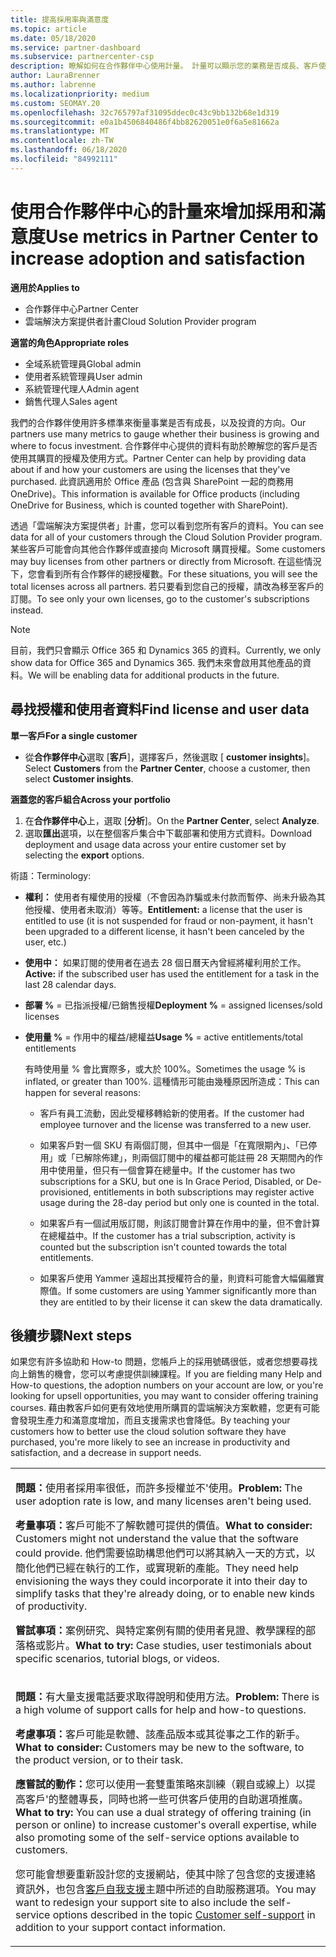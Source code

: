 ```yaml
---
title: 提高採用率與滿意度
ms.topic: article
ms.date: 05/18/2020
ms.service: partner-dashboard
ms.subservice: partnercenter-csp
description: 瞭解如何在合作夥伴中心使用計量。 計量可以顯示您的業務是否成長、客戶使用其授權的方式，以及要將投資放在何處。
author: LauraBrenner
ms.author: labrenne
ms.localizationpriority: medium
ms.custom: SEOMAY.20
ms.openlocfilehash: 32c765797af31095ddec0c43c9bb132b68e1d319
ms.sourcegitcommit: e0a1b4506840486f4bb82620051e0f6a5e81662a
ms.translationtype: MT
ms.contentlocale: zh-TW
ms.lasthandoff: 06/18/2020
ms.locfileid: "84992111"
---
```

# <a name="use-metrics-in-partner-center-to-increase-adoption-and-satisfaction"></a><span data-ttu-id="1adcd-104">使用合作夥伴中心的計量來增加採用和滿意度</span><span class="sxs-lookup"><span data-stu-id="1adcd-104">Use metrics in Partner Center to increase adoption and satisfaction</span></span>

<span data-ttu-id="1adcd-105">**適用於**</span><span class="sxs-lookup"><span data-stu-id="1adcd-105">**Applies to**</span></span>

- <span data-ttu-id="1adcd-106">合作夥伴中心</span><span class="sxs-lookup"><span data-stu-id="1adcd-106">Partner Center</span></span>
- <span data-ttu-id="1adcd-107">雲端解決方案提供者計畫</span><span class="sxs-lookup"><span data-stu-id="1adcd-107">Cloud Solution Provider program</span></span>

<span data-ttu-id="1adcd-108">**適當的角色**</span><span class="sxs-lookup"><span data-stu-id="1adcd-108">**Appropriate roles**</span></span>

- <span data-ttu-id="1adcd-109">全域系統管理員</span><span class="sxs-lookup"><span data-stu-id="1adcd-109">Global admin</span></span>
- <span data-ttu-id="1adcd-110">使用者系統管理員</span><span class="sxs-lookup"><span data-stu-id="1adcd-110">User admin</span></span>
- <span data-ttu-id="1adcd-111">系統管理代理人</span><span class="sxs-lookup"><span data-stu-id="1adcd-111">Admin agent</span></span>
- <span data-ttu-id="1adcd-112">銷售代理人</span><span class="sxs-lookup"><span data-stu-id="1adcd-112">Sales agent</span></span>

<span data-ttu-id="1adcd-113">我們的合作夥伴使用許多標準來衡量事業是否有成長，以及投資的方向。</span><span class="sxs-lookup"><span data-stu-id="1adcd-113">Our partners use many metrics to gauge whether their business is growing and where to focus investment.</span></span> <span data-ttu-id="1adcd-114">合作夥伴中心提供的資料有助於瞭解您的客戶是否使用其購買的授權及使用方式。</span><span class="sxs-lookup"><span data-stu-id="1adcd-114">Partner Center can help by providing data about if and how your customers are using the licenses that they've purchased.</span></span> <span data-ttu-id="1adcd-115">此資訊適用於 Office 產品 (包含與 SharePoint 一起的商務用 OneDrive)。</span><span class="sxs-lookup"><span data-stu-id="1adcd-115">This information is available for Office products (including OneDrive for Business, which is counted together with SharePoint).</span></span>

<span data-ttu-id="1adcd-116">透過「雲端解決方案提供者」計畫，您可以看到您所有客戶的資料。</span><span class="sxs-lookup"><span data-stu-id="1adcd-116">You can see data for all of your customers through the Cloud Solution Provider program.</span></span> <span data-ttu-id="1adcd-117">某些客戶可能會向其他合作夥伴或直接向 Microsoft 購買授權。</span><span class="sxs-lookup"><span data-stu-id="1adcd-117">Some customers may buy licenses from other partners or directly from Microsoft.</span></span> <span data-ttu-id="1adcd-118">在這些情況下，您會看到所有合作夥伴的總授權數。</span><span class="sxs-lookup"><span data-stu-id="1adcd-118">For these situations, you will see the total licenses across all partners.</span></span> <span data-ttu-id="1adcd-119">若只要看到您自己的授權，請改為移至客戶的訂閱。</span><span class="sxs-lookup"><span data-stu-id="1adcd-119">To see only your own licenses, go to the customer's subscriptions instead.</span></span>

> [!NOTE]  
>  <span data-ttu-id="1adcd-120">目前，我們只會顯示 Office 365 和 Dynamics 365 的資料。</span><span class="sxs-lookup"><span data-stu-id="1adcd-120">Currently, we only show data for Office 365 and Dynamics 365.</span></span> <span data-ttu-id="1adcd-121">我們未來會啟用其他產品的資料。</span><span class="sxs-lookup"><span data-stu-id="1adcd-121">We will be enabling data for additional products in the future.</span></span>

## <a name="find-license-and-user-data"></a><span data-ttu-id="1adcd-122">尋找授權和使用者資料</span><span class="sxs-lookup"><span data-stu-id="1adcd-122">Find license and user data</span></span>


<span data-ttu-id="1adcd-123">**單一客戶**</span><span class="sxs-lookup"><span data-stu-id="1adcd-123">**For a single customer**</span></span>

- <span data-ttu-id="1adcd-124">從**合作夥伴中心**選取 [**客戶**]，選擇客戶，然後選取 [ **customer insights**]。</span><span class="sxs-lookup"><span data-stu-id="1adcd-124">Select **Customers** from the **Partner Center**, choose a customer, then select **Customer insights**.</span></span>

<span data-ttu-id="1adcd-125">**涵蓋您的客戶組合**</span><span class="sxs-lookup"><span data-stu-id="1adcd-125">**Across your portfolio**</span></span>

1.  <span data-ttu-id="1adcd-126">在**合作夥伴中心**上，選取 [**分析**]。</span><span class="sxs-lookup"><span data-stu-id="1adcd-126">On the **Partner Center**, select **Analyze**.</span></span>
2.  <span data-ttu-id="1adcd-127">選取**匯出**選項，以在整個客戶集合中下載部署和使用方式資料。</span><span class="sxs-lookup"><span data-stu-id="1adcd-127">Download deployment and usage data across your entire customer set by selecting the **export** options.</span></span>

<span data-ttu-id="1adcd-128">術語：</span><span class="sxs-lookup"><span data-stu-id="1adcd-128">Terminology:</span></span>

- <span data-ttu-id="1adcd-129">**權利：** 使用者有權使用的授權（不會因為詐騙或未付款而暫停、尚未升級為其他授權、使用者未取消）等等。</span><span class="sxs-lookup"><span data-stu-id="1adcd-129">**Entitlement:** a license that the user is entitled to use (it is not suspended for fraud or non-payment, it hasn't been upgraded to a different license, it hasn't been canceled by the user, etc.)</span></span>

- <span data-ttu-id="1adcd-130">**使用中：** 如果訂閱的使用者在過去 28 個日曆天內曾經將權利用於工作。</span><span class="sxs-lookup"><span data-stu-id="1adcd-130">**Active:** if the subscribed user has used the entitlement for a task in the last 28 calendar days.</span></span>

- <span data-ttu-id="1adcd-131">**部署 %** = 已指派授權/已銷售授權</span><span class="sxs-lookup"><span data-stu-id="1adcd-131">**Deployment %** = assigned licenses/sold licenses</span></span>

- <span data-ttu-id="1adcd-132">**使用量 %** = 作用中的權益/總權益</span><span class="sxs-lookup"><span data-stu-id="1adcd-132">**Usage %** = active entitlements/total entitlements</span></span>

   <span data-ttu-id="1adcd-133">有時使用量 % 會比實際多，或大於 100%。</span><span class="sxs-lookup"><span data-stu-id="1adcd-133">Sometimes the usage % is inflated, or greater than 100%.</span></span> <span data-ttu-id="1adcd-134">這種情形可能由幾種原因所造成：</span><span class="sxs-lookup"><span data-stu-id="1adcd-134">This can happen for several reasons:</span></span>

   - <span data-ttu-id="1adcd-135">客戶有員工流動，因此受權移轉給新的使用者。</span><span class="sxs-lookup"><span data-stu-id="1adcd-135">If the customer had employee turnover and the license was transferred to a new user.</span></span>

   - <span data-ttu-id="1adcd-136">如果客戶對一個 SKU 有兩個訂閱，但其中一個是「在寬限期內」、「已停用」或「已解除佈建」，則兩個訂閱中的權益都可能註冊 28 天期間內的作用中使用量，但只有一個會算在總量中。</span><span class="sxs-lookup"><span data-stu-id="1adcd-136">If the customer has two subscriptions for a SKU, but one is In Grace Period, Disabled, or De-provisioned, entitlements in both subscriptions may register active usage during the 28-day period but only one is counted in the total.</span></span>

   - <span data-ttu-id="1adcd-137">如果客戶有一個試用版訂閱，則該訂閱會計算在作用中的量，但不會計算在總權益中。</span><span class="sxs-lookup"><span data-stu-id="1adcd-137">If the customer has a trial subscription, activity is counted but the subscription isn't counted towards the total entitlements.</span></span>

   - <span data-ttu-id="1adcd-138">如果客戶使用 Yammer 遠超出其授權符合的量，則資料可能會大幅偏離實際值。</span><span class="sxs-lookup"><span data-stu-id="1adcd-138">If some customers are using Yammer significantly more than they are entitled to by their license it can skew the data dramatically.</span></span>

## <a name="next-steps"></a><span data-ttu-id="1adcd-139">後續步驟</span><span class="sxs-lookup"><span data-stu-id="1adcd-139">Next steps</span></span>

<span data-ttu-id="1adcd-140">如果您有許多協助和 How-to 問題，您帳戶上的採用號碼很低，或者您想要尋找向上銷售的機會，您可以考慮提供訓練課程。</span><span class="sxs-lookup"><span data-stu-id="1adcd-140">If you are fielding many Help and How-to questions, the adoption numbers on your account are low, or you're looking for upsell opportunities, you may want to consider offering training courses.</span></span> <span data-ttu-id="1adcd-141">藉由教客戶如何更有效地使用所購買的雲端解決方案軟體，您更有可能會發現生產力和滿意度增加，而且支援需求也會降低。</span><span class="sxs-lookup"><span data-stu-id="1adcd-141">By teaching your customers how to better use the cloud solution software they have purchased, you're more likely to see an increase in productivity and satisfaction, and a decrease in support needs.</span></span>

<table>
<colgroup>
<col width="100%" />
</colgroup>
<tbody>
<tr class="odd">
<td><p><span data-ttu-id="1adcd-142"><strong>問題：</strong>使用者採用率很低，而許多授權並不&#39;使用。</span><span class="sxs-lookup"><span data-stu-id="1adcd-142"><strong>Problem:</strong> The user adoption rate is low, and many licenses aren&#39;t being used.</span></span></p>
<p><span data-ttu-id="1adcd-143"><strong>考量事項：</strong>客戶可能不了解軟體可提供的價值。</span><span class="sxs-lookup"><span data-stu-id="1adcd-143"><strong>What to consider:</strong> Customers might not understand the value that the software could provide.</span></span> <span data-ttu-id="1adcd-144">他們需要協助構思他們可以將其納入一天的方式，以簡化他們已經在執行的工作，或實現新的產能。</span><span class="sxs-lookup"><span data-stu-id="1adcd-144">They need help envisioning the ways they could incorporate it into their day to simplify tasks that they're already doing, or to enable new kinds of productivity.</span></span></p>
<p><span data-ttu-id="1adcd-145"><strong>嘗試事項：</strong>案例研究、與特定案例有關的使用者見證、教學課程的部落格或影片。</span><span class="sxs-lookup"><span data-stu-id="1adcd-145"><strong>What to try:</strong> Case studies, user testimonials about specific scenarios, tutorial blogs, or videos.</span></span></p></td>
</tr>
<tr class="even">
<td><p><span data-ttu-id="1adcd-146"><strong>問題：</strong>有大量支援電話要求取得說明和使用方法。</span><span class="sxs-lookup"><span data-stu-id="1adcd-146"><strong>Problem:</strong> There is a high volume of support calls for help and how-to questions.</span></span></p>
<p><span data-ttu-id="1adcd-147"><strong>考慮事項：</strong>客戶可能是軟體、該產品版本或其從事之工作的新手。</span><span class="sxs-lookup"><span data-stu-id="1adcd-147"><strong>What to consider:</strong> Customers may be new to the software, to the product version, or to their task.</span></span></p>
<p><span data-ttu-id="1adcd-148"><strong>應嘗試的動作：</strong>您可以使用一套雙重策略來訓練（親自或線上）以提高客戶&#39;的整體專長，同時也將一些可供客戶使用的自助選項推廣。</span><span class="sxs-lookup"><span data-stu-id="1adcd-148"><strong>What to try:</strong> You can use a dual strategy of offering training (in person or online) to increase customer&#39;s overall expertise, while also promoting some of the self-service options available to customers.</span></span></p>
<p><span data-ttu-id="1adcd-149">您可能會想要重新設計您的支援網站，使其中除了包含您的支援連絡資訊外，也包含<a href="customer-self-support.md" data-raw-source="[Customer self-support](customer-self-support.md)">客戶自我支援</a>主題中所述的自助服務選項。</span><span class="sxs-lookup"><span data-stu-id="1adcd-149">You may want to redesign your support site to also include the self-service options described in the topic <a href="customer-self-support.md" data-raw-source="[Customer self-support](customer-self-support.md)">Customer self-support</a> in addition to your support contact information.</span></span></p></td>
</tr>
</tbody>
</table>
